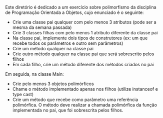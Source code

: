 Este diretório é dedicado a um exercício sobre polimorfismo da disciplina de Programação Orientada a Objetos, cujo enunciado é o seguinte:

- Crie uma classe pai qualquer com pelo menos 3 atributos (pode ser a mesma da semana passada)
- Crie 3 classes filhas com pelo menos 1 atributo diferente da classe pai
- Na classe pai, implemente dois tipos de construtores (ex: um que recebe todos os parâmetros e outro sem parâmetros)
- Crie um método qualquer na classe pai
- Crie outro método qualquer na classe pai que será sobrescrito pelos filhos
- Em cada filho, crie um método diferente dos métodos criados no pai

Em seguida, na classe Main:
- Crie pelo menos 3 objetos polimórficos
- Chame o método implementado apenas nos filhos (utilize instanceof e type cast)
- Crie um método que recebe como parâmetro uma referência polimórfica. O método deve realizar a chamada polimórfica da função implementada no pai, que foi sobrescrita pelos filhos.
